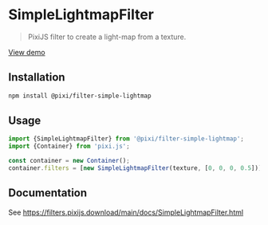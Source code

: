 # SimpleLightmapFilter

> PixiJS filter to create a light-map from a texture.

[View demo](https://filters.pixijs.download/main/demo/index.html?enabled=SimpleLightmapFilter)

## Installation

```bash
npm install @pixi/filter-simple-lightmap
```

## Usage

```js
import {SimpleLightmapFilter} from '@pixi/filter-simple-lightmap';
import {Container} from 'pixi.js';

const container = new Container();
container.filters = [new SimpleLightmapFilter(texture, [0, 0, 0, 0.5])];
```

## Documentation

See https://filters.pixijs.download/main/docs/SimpleLightmapFilter.html